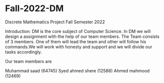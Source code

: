 # Fall-2022-DM
Discrete Mathematics Project Fall Semester 2022

Introduction:
DM is the core subject of Computer Science. In DM we will design a assignment with the help of our team members.  The Team consists  of 3 members. One of them will lead the team and other will follow his commands.We will work with honesty and support and we will divide our tasks accordingly.

Our team members are 

Muhammad saad (64745)
Syed ahmed shere (12588)
Ahmed mahmood (12469)
